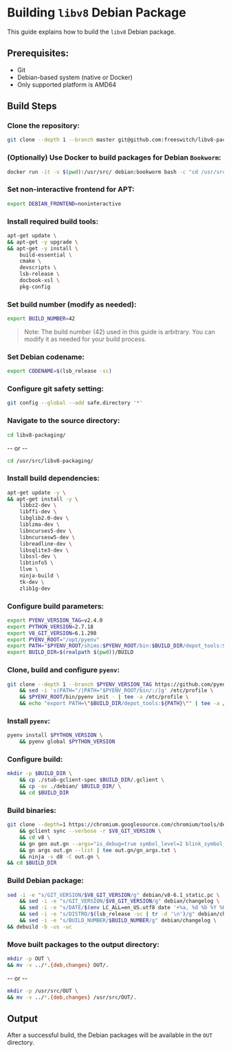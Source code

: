 # Building `libv8` Debian Package

This guide explains how to build the `libv8` Debian package.

## Prerequisites:
- Git
- Debian-based system (native or Docker)
- Only supported platform is AMD64

## Build Steps

### Clone the repository:
```bash
git clone --depth 1 --branch master git@github.com:freeswitch/libv8-packaging.git
```

### (Optionally) Use Docker to build packages for Debian `Bookworm`:
```bash
docker run -it -v $(pwd):/usr/src/ debian:bookworm bash -c "cd /usr/src/ && bash"
```

### Set non-interactive frontend for APT:
```bash
export DEBIAN_FRONTEND=noninteractive
```

### Install required build tools:
```bash
apt-get update \
&& apt-get -y upgrade \
&& apt-get -y install \
    build-essential \
    cmake \
    devscripts \
    lsb-release \
    docbook-xsl \
    pkg-config
```

### Set build number (modify as needed):
```bash
export BUILD_NUMBER=42
```
> Note: The build number (42) used in this guide is arbitrary. You can modify it as needed for your build process.

### Set Debian codename:
```bash
export CODENAME=$(lsb_release -sc)
```

### Configure git safety setting:
```bash
git config --global --add safe.directory '*'
```

### Navigate to the source directory:
```bash
cd libv8-packaging/
```
-- or --
```bash
cd /usr/src/libv8-packaging/
```

### Install build dependencies:
```bash
apt-get update -y \
&& apt-get install -y \
    libbz2-dev \
    libffi-dev \
    libglib2.0-dev \
    liblzma-dev \
    libncurses5-dev \
    libncursesw5-dev \
    libreadline-dev \
    libsqlite3-dev \
    libssl-dev \
    libtinfo5 \
    llvm \
    ninja-build \
    tk-dev \
    zlib1g-dev
```

### Configure build parameters:
```bash
export PYENV_VERSION_TAG=v2.4.0
export PYTHON_VERSION=2.7.18
export V8_GIT_VERSION=6.1.298
export PYENV_ROOT="/opt/pyenv"
export PATH="$PYENV_ROOT/shims:$PYENV_ROOT/bin:$BUILD_DIR/depot_tools:$PATH"
export BUILD_DIR=$(realpath $(pwd))/BUILD
```

### Clone, build and configure `pyenv`:
```bash
git clone --depth 1 --branch $PYENV_VERSION_TAG https://github.com/pyenv/pyenv.git $PYENV_ROOT \
    && sed -i 's|PATH="/|PATH="$PYENV_ROOT/bin/:/|g' /etc/profile \
    && $PYENV_ROOT/bin/pyenv init - | tee -a /etc/profile \
    && echo "export PATH=\"$BUILD_DIR/depot_tools:${PATH}\"" | tee -a /etc/profile
```

### Install `pyenv`:
```bash
pyenv install $PYTHON_VERSION \
    && pyenv global $PYTHON_VERSION
```

### Configure build:
```bash
mkdir -p $BUILD_DIR \
    && cp ./stub-gclient-spec $BUILD_DIR/.gclient \
    && cp -av ./debian/ $BUILD_DIR/ \
    && cd $BUILD_DIR
```

### Build binaries:
```bash
git clone --depth=1 https://chromium.googlesource.com/chromium/tools/depot_tools.git \
    && gclient sync --verbose -r $V8_GIT_VERSION \
    && cd v8 \
    && gn gen out.gn --args="is_debug=true symbol_level=2 blink_symbol_level=1 v8_symbol_level=1 v8_static_library=true is_component_build=false v8_enable_i18n_support=false v8_use_external_startup_data=false" \
    && gn args out.gn --list | tee out.gn/gn_args.txt \
    && ninja -v d8 -C out.gn \
&& cd $BUILD_DIR
```

### Build Debian package:
```bash
sed -i -e "s/GIT_VERSION/$V8_GIT_VERSION/g" debian/v8-6.1_static.pc \
    && sed -i -e "s/GIT_VERSION/$V8_GIT_VERSION/g" debian/changelog \
    && sed -i -e "s/DATE/$(env LC_ALL=en_US.utf8 date '+%a, %d %b %Y %H:%M:%S %z')/g" debian/changelog \
    && sed -i -e "s/DISTRO/$(lsb_release -sc | tr -d '\n')/g" debian/changelog \
    && sed -i -e "s/BUILD_NUMBER/$BUILD_NUMBER/g" debian/changelog \
&& debuild -b -us -uc
```

### Move built packages to the output directory:
```bash
mkdir -p OUT \
&& mv -v ../*.{deb,changes} OUT/.
```
-- or --
```bash
mkdir -p /usr/src/OUT \
&& mv -v ../*.{deb,changes} /usr/src/OUT/.
```

## Output

After a successful build, the Debian packages will be available in the `OUT` directory.
